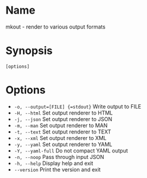# Name

mkout - render to various output formats

# Synopsis

```
[options]
```

# Options

* `-o, --output=[FILE] {=stdout}` Write output to FILE
* `-H, --html` Set output renderer to HTML
* `-j, --json` Set output renderer to JSON
* `-m, --man` Set output renderer to MAN
* `-t, --text` Set output renderer to TEXT
* `-x, --xml` Set output renderer to XML
* `-y, --yaml` Set output renderer to YAML
* `-Y, --yaml-full` Do not compact YAML output
* `-n, --noop` Pass through input JSON
* `-h, --help` Display help and exit
* `--version` Print the version and exit

